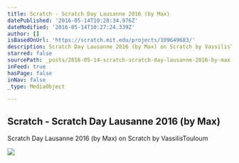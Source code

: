 ```yaml
---
title: Scratch - Scratch Day Lausanne 2016 (by Max)
datePublished: '2016-05-14T10:28:34.976Z'
dateModified: '2016-05-14T10:27:24.339Z'
author: []
isBasedOnUrl: 'https://scratch.mit.edu/projects/109649683/'
description: Scratch Day Lausanne 2016 (by Max) on Scratch by VassilisTouloum
starred: false
sourcePath: _posts/2016-05-14-scratch-scratch-day-lausanne-2016-by-max.md
inFeed: true
hasPage: false
inNav: false
_type: MediaObject

---
```

<article style=""><h1>Scratch - Scratch Day Lausanne 2016 (by Max)</h1><p>Scratch Day Lausanne 2016 (by Max) on Scratch by VassilisTouloum</p><img src="https://cdn2.scratch.mit.edu/get_image/project/109649683_200x200.png?v=1463214423.89" /></article>